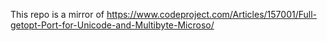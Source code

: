 This repo is a mirror of https://www.codeproject.com/Articles/157001/Full-getopt-Port-for-Unicode-and-Multibyte-Microso/